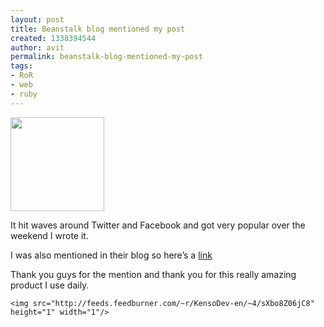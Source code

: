 ```yaml
---
layout: post
title: Beanstalk blog mentioned my post
created: 1338394544
author: avit
permalink: beanstalk-blog-mentioned-my-post
tags:
- RoR
- web
- ruby
---
```

<a href='http://www.kensodev.com/2010/02/03/beanstalk-blog-mentioned-my-post/2297346285_fc2599bcaa/' rel='attachment wp-att-342'><img alt='' class='alignleft size-thumbnail wp-image-342' height='150' src='http://www.kensodev.com/wp-content/uploads/2010/02/2297346285_fc2599bcaa-150x150.jpg' title='Beanstalkapp' width='150' /></a>
<p>It hit waves around Twitter and Facebook and got very popular over the weekend I wrote it.</p>

<p>I was also mentioned in their blog so here’s a <a href='http://blog.beanstalkapp.com/2010/01/21/svn-on-steriods-using-beanstalk-and-basecamp/'>link </a></p>

<p>Thank you guys for the mention and thank you for this really amazing product I use daily.</p>
      
    <img src="http://feeds.feedburner.com/~r/KensoDev-en/~4/sXbo8Z06jC8" height="1" width="1"/>
